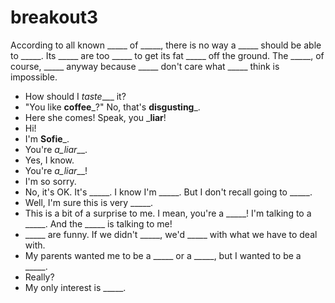 # breakout3

According to all known _____ of _____, there is no way a _____ should be able to _____.
Its _____ are too _____ to get its fat _____ off the ground.
The _____, of course, _____ anyway because _____ don't care what _____ think is impossible.

- How should I _taste____ it?
- "You like __coffee___?" No, that's __disgusting___.
- Here she comes! Speak, you ___liar__!
- Hi!
- I'm __Sofie___.
- You're _a_liar___.
- Yes, I know.
- You're _a_liar___!
- I'm so sorry.
- No, it's OK. It's _____. I know I'm _____. But I don't recall going to _____.
- Well, I'm sure this is very _____.
- This is a bit of a surprise to me. I mean, you're a _____! I'm talking to a _____. And the _____ is talking to me!
- _____ are funny. If we didn't _____, we'd _____ with what we have to deal with.
- My parents wanted me to be a _____ or a _____, but I wanted to be a _____.
- Really?
- My only interest is _____.
